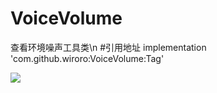 # VoiceVolume
查看环境噪声工具类\n
#引用地址
implementation 'com.github.wiroro:VoiceVolume:Tag'

[![](https://www.jitpack.io/v/wiroro/VoiceVolume.svg)](https://www.jitpack.io/#wiroro/VoiceVolume)
